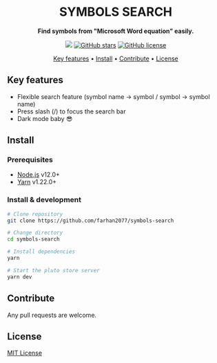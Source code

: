 <div align="center">
    <h1>SYMBOLS SEARCH</h1>

<strong>Find symbols from "Microsoft Word equation" easily.</strong>

![](https://img.shields.io/badge/total%20symbols-338-%2399F6E4?style=flat-square&logo=appveyor)
[![GitHub stars](https://img.shields.io/github/stars/farhan2077/symbols-search?color=%2399F6E4&style=flat-square)](https://github.com/farhan2077/symbols-search/stargazers)
[![GitHub license](https://img.shields.io/github/license/farhan2077/symbols-search?color=%2399F6E4&style=flat-square)](https://github.com/farhan2077/symbols-search/blob/master/LICENSE)

<a href="#key-features">Key features</a> •
<a href="#install">Install</a> •
<a href="#contribute">Contribute</a> •
<a href="#license">License</a>

</div>

## Key features

- Flexible search feature (symbol name → symbol / symbol → symbol name)
- Press slash (/) to focus the search bar
- Dark mode baby 😎

## Install

### Prerequisites

- [Node.js]() v12.0+
- [Yarn]() v1.22.0+

### Install & development

```sh
# Clone repository
git clone https://github.com/farhan2077/symbols-search

# Change directory
cd symbols-search

# Install dependencies
yarn

# Start the pluto store server
yarn dev
```

## Contribute

Any pull requests are welcome.

## License

[MIT License](./LICENSE)
